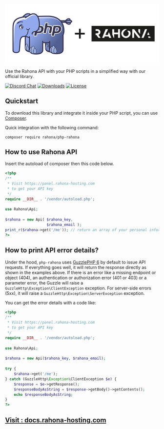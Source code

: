 [![PHP Client for Rahona API](https://github.com/Rahona-Hosting/php-rahona/blob/master/img/header.png)](https://packagist.org/packages/)

Use the Rahona API with your PHP scripts in a simplified way with our official library.

[![Discord Chat](https://img.shields.io/discord/642313281205436437?color=blue&label=discord)](https://discord.rahona.network)
[![Downloads](https://img.shields.io/packagist/dt/rahona/php-rahona?color=green)](https://packagist.org/packages/rahona/php-rahona)
[![License](https://img.shields.io/packagist/l/rahona/php-rahona)](https://packagist.org/packages/rahona/php-rahona)



Quickstart
----------

To download this library and integrate it inside your PHP script, you can use [Composer](https://getcomposer.org).

Quick integration with the following command:

    composer require rahona/php-rahona


How to use Rahona API
---------------------
Insert the autoload of composer then this code below.
```php
<?php
/**
 * Visit https://panel.rahona-hosting.com
 * to get your API key
 */
require __DIR__ . '/vendor/autoload.php';

use Rahona\Api;

$rahona = new Api( $rahona_key,
                   $rahona_email );
print_r($rahona->get('/me')); // return an array of your personal information
?>
```

How to print API error details?
-------------------------------

Under the hood, ```php-rahona``` uses [GuzzlePHP 6](http://docs.guzzlephp.org/en/latest/quickstart.html) by default to issue API requests. If everything goes well, it will return the response directly as shown in the examples above. If there is an error like a missing endpoint or object (404), an authentication or authorization error (401 or 403) or a parameter error, the Guzzle will raise a ``GuzzleHttp\Exception\ClientException`` exception. For server-side errors (5xx), it will raise a ``GuzzleHttp\Exception\ServerException`` exception.

You can get the error details with a code like:

```php
<?php
/**
 * Visit https://panel.rahona-hosting.com
 * to get your API key
 */
require __DIR__ . '/vendor/autoload.php';

use Rahona\Api;

$rahona = new Api($rahona_key, $rahona_email);

try {
    $rahona->get('/me');
} catch (GuzzleHttp\Exception\ClientException $e) {
    $response = $e->getResponse();
    $responseBodyAsString = $response->getBody()->getContents();
    echo $responseBodyAsString;
}
?>
```

[Visit : docs.rahona-hosting.com](https://docs.rahona-hosting.com/)
-